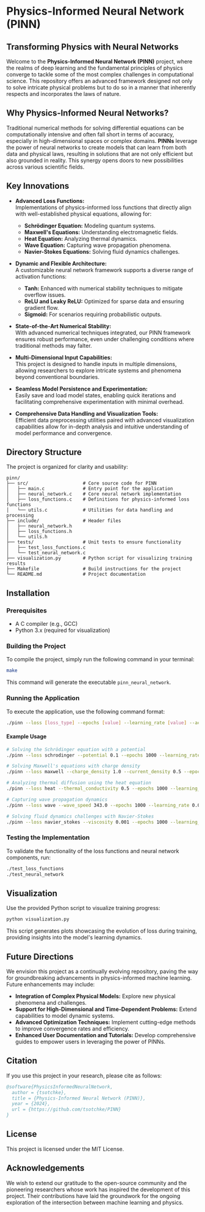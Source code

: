# Physics-Informed Neural Network (PINN)

## Transforming Physics with Neural Networks

Welcome to the **Physics-Informed Neural Network (PINN)** project, where the realms of deep learning and the fundamental principles of physics converge to tackle some of the most complex challenges in computational science. This repository offers an advanced framework designed not only to solve intricate physical problems but to do so in a manner that inherently respects and incorporates the laws of nature.

## Why Physics-Informed Neural Networks?

Traditional numerical methods for solving differential equations can be computationally intensive and often fall short in terms of accuracy, especially in high-dimensional spaces or complex domains. **PINNs** leverage the power of neural networks to create models that can learn from both data and physical laws, resulting in solutions that are not only efficient but also grounded in reality. This synergy opens doors to new possibilities across various scientific fields.

## Key Innovations

- **Advanced Loss Functions:**  
  Implementations of physics-informed loss functions that directly align with well-established physical equations, allowing for:
  - **Schrödinger Equation:** Modeling quantum systems.
  - **Maxwell's Equations:** Understanding electromagnetic fields.
  - **Heat Equation:** Analyzing thermal dynamics.
  - **Wave Equation:** Capturing wave propagation phenomena.
  - **Navier-Stokes Equations:** Solving fluid dynamics challenges.

- **Dynamic and Flexible Architecture:**  
  A customizable neural network framework supports a diverse range of activation functions:
  - **Tanh:** Enhanced with numerical stability techniques to mitigate overflow issues.
  - **ReLU and Leaky ReLU:** Optimized for sparse data and ensuring gradient flow.
  - **Sigmoid:** For scenarios requiring probabilistic outputs.

- **State-of-the-Art Numerical Stability:**  
  With advanced numerical techniques integrated, our PINN framework ensures robust performance, even under challenging conditions where traditional methods may falter.

- **Multi-Dimensional Input Capabilities:**  
  This project is designed to handle inputs in multiple dimensions, allowing researchers to explore intricate systems and phenomena beyond conventional boundaries.

- **Seamless Model Persistence and Experimentation:**  
  Easily save and load model states, enabling quick iterations and facilitating comprehensive experimentation with minimal overhead.

- **Comprehensive Data Handling and Visualization Tools:**  
  Efficient data preprocessing utilities paired with advanced visualization capabilities allow for in-depth analysis and intuitive understanding of model performance and convergence.

## Directory Structure

The project is organized for clarity and usability:

```
pinn/
├── src/                    # Core source code for PINN
│   ├── main.c              # Entry point for the application
│   ├── neural_network.c    # Core neural network implementation
│   ├── loss_functions.c    # Definitions for physics-informed loss functions
│   └── utils.c             # Utilities for data handling and processing
├── include/                # Header files
│   ├── neural_network.h
│   ├── loss_functions.h
│   └── utils.h
├── tests/                  # Unit tests to ensure functionality
│   ├── test_loss_functions.c
│   └── test_neural_network.c
├── visualization.py        # Python script for visualizing training results
├── Makefile                # Build instructions for the project
└── README.md               # Project documentation
```

## Installation

### Prerequisites

- A C compiler (e.g., GCC)
- Python 3.x (required for visualization)

### Building the Project

To compile the project, simply run the following command in your terminal:

```bash
make
```

This command will generate the executable `pinn_neural_network`.

### Running the Application

To execute the application, use the following command format:

```bash
./pinn --loss [loss_type] --epochs [value] --learning_rate [value] --activation [activation_function]
```

#### Example Usage

```bash
# Solving the Schrödinger equation with a potential
./pinn --loss schrodinger --potential 0.1 --epochs 1000 --learning_rate 0.01 --activation sigmoid

# Solving Maxwell's equations with charge density
./pinn --loss maxwell --charge_density 1.0 --current_density 0.5 --epochs 1000 --learning_rate 0.01 --activation relu

# Analyzing thermal diffusion using the heat equation
./pinn --loss heat --thermal_conductivity 0.5 --epochs 1000 --learning_rate 0.01 --activation tanh

# Capturing wave propagation dynamics
./pinn --loss wave --wave_speed 343.0 --epochs 1000 --learning_rate 0.01 --activation leaky_relu

# Solving fluid dynamics challenges with Navier-Stokes
./pinn --loss navier_stokes --viscosity 0.001 --epochs 1000 --learning_rate 0.01 --activation sigmoid
```

### Testing the Implementation

To validate the functionality of the loss functions and neural network components, run:

```bash
./test_loss_functions
./test_neural_network
```

## Visualization

Use the provided Python script to visualize training progress:

```bash
python visualization.py
```

This script generates plots showcasing the evolution of loss during training, providing insights into the model's learning dynamics.

## Future Directions

We envision this project as a continually evolving repository, paving the way for groundbreaking advancements in physics-informed machine learning. Future enhancements may include:

- **Integration of Complex Physical Models:** Explore new physical phenomena and challenges.
- **Support for High-Dimensional and Time-Dependent Problems:** Extend capabilities to model dynamic systems.
- **Advanced Optimization Techniques:** Implement cutting-edge methods to improve convergence rates and efficiency.
- **Enhanced User Documentation and Tutorials:** Develop comprehensive guides to empower users in leveraging the power of PINNs.

## Citation
If you use this project in your research, please cite as follows:

```bibtex
@software{PhysicsInformedNeuralNetwork,
  author = {tsotchke},
  title = {Physics-Informed Neural Network (PINN)},
  year = {2024},
  url = {https://github.com/tsotchke/PINN}
}
```

## License

This project is licensed under the MIT License.

## Acknowledgements

We wish to extend our gratitude to the open-source community and the pioneering researchers whose work has inspired the development of this project. Their contributions have laid the groundwork for the ongoing exploration of the intersection between machine learning and physics.